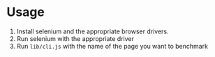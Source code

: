 # Usage

1. Install selenium and the appropriate browser drivers. 
2. Run selenium with the appropriate driver
3. Run `lib/cli.js` with the name of the page you want to benchmark